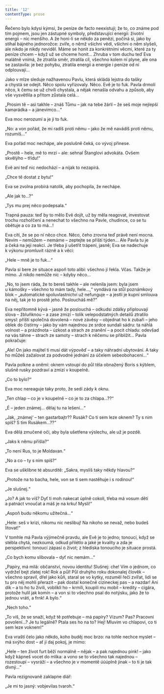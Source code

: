 ```yaml
---
title: '12'
contentType: prose
---
```


  

Řečeno bylo kdysi kýmsi, že peníze de facto neexistují; že to, co známe pod tím pojmem, jsou jen zástupné symboly, představující energii: životní energii – nic menšího. A že honí-li se někdo za penězi, počíná si, jako by stíhal bájného jednorožce: zvíře, o němž všichni vědí, všichni o něm slyšeli, ale nikdo je nikdy neviděl. Máme se honit za konkrétními věcmi, které za ty peníze chcem – když už se chceme honit… Zhruba v tom duchu teď Eva malátně vnímá, že ztratila směr, ztratila cíl, všechno kolem ní plyne, ale ona se zastavila: je bez pohybu, ztratila energii a energie i peníze od ní odplouvají…

Jako v mlze sleduje nažhavenou Pavlu, která skládá lejstra do tašky a chystá se odejít. Něco spolu vyřizovaly. Něco. Evě je to fuk. Pavla drmolí něco, k čemu se už chvíli chystala, a nějak nenašla odvahu a způsob, aby vše vysvětlila a přitom zůstala celá…

„Prosim tě – asi takhle – znáš Tůmu – jak na tebe žárlí – že seš moje nejlepší kamarádka – a jánevimco…“

Eva moc nerozumí a je jí to fuk.

„No: a von pořád, že mi radíš proti němu – jako že mě navádíš proti němu, rozumíš…“

Eva pořád moc nechápe, ale poslušně čeká, co vývoj přinese.

„Prostě – hele, mě to mrzí – ale: sehnal Štanglovi advokáta. Ovšem skvělýho – třídu!“

Evě ani teď nic nedochází – a nijak to nezapírá.

„Chce tě dostat z bytu!“

Eva se zvolna probírá natolik, aby pochopila, že nechápe.

„Ale jak to…?“

„Tys mu prej něco podepsala.“

Trapná pauza: teď by to mělo Evě dojít, už by měla reagovat, investovat trochu rozhořčení a nenechat to všechno na Pavle, chudince, co se tu obětuje a co za to má…!

Eva cítí, že se po ní něco chce. Něco, čeho zrovna teď právě není mocna. Nevím – nemůžem – nemáme – zeptejte se příští týden… Ale Pavla tu je a čeká na její reakci. Je třeba ji ušetřit trápení, jasně; Eva se nadechuje k výkonu promluvit rázně a k věci:

„Hele – mně je to fuk…“

Pavla si bere ze situace aspoň toto alibi: všechno jí řekla. Včas. Takže je mimo. Jí nikdo nemůže nic – kdyby něco…

„No, to jsem ráda, že to bereš takhle – ale nelenila jsem: byla jsem u kámošky – všechno to mám tady, hele…,“ vyndává na stůl poznámkový blok – „automatické spoluvlastnictví už nefunguje – a jestli je kupní smlouva na něj, tak je to prostě jeho. Posloucháš mě?“

Eva nepřítomně kývá – jasně že poslouchá – odkudsi zdálky připlouvají slova – žbluňknou – a zase zmizí – tolik velepodstatných detailů ztratilo smysl: příští společná dovolená – nové závěsy – objednat ho k zubaři – jeho oblek do čistírny – jako by vám najednou ze srdce sundali sádru: ta náhlá volnost – a prázdnota – úzkost a strach ze zranění – a pocit chladu: odevšad na vás táhne – strach ze samoty – strach k něčemu se přiblížit… Pavla pokračuje:

„Ale! On jako majitel ti musí dát výpověď – a taky náhradní ubytování. A taky ho můžeš zažalovat za podvodné jednání za účelem sebeobohacení…“

Pavla polkne a oněmí: oknem vstoupí do půl těla obnažený Boris s kýblem, slušně rusky pozdraví a zmizí v koupelně.

„Co to bylo?“

Eva moc nereaguje taky proto, že sedí zády k oknu.

„Ten chlap – co je v koupelně – co je to za chlapa…??“

„É – jeden známej… dělaj tu na lešení…“

„Jak, ‚známej‘ – ten gastarbajtr?? Rusák? Co ti sem leze oknem? Ty s nim spíš? S tim Rusákem…??“

Eva dělá zmučené oči, aby byla ušetřena výslechu, ale už je pozdě.

„Jaks k němu přišla?“

„To není Rus, to je Moldavan.“

„No a co – ty s nim spíš?“

Eva se ušklíbne té absurditě: „Sakra, myslíš taky někdy hlavou?“

„Protože na to bacha, hele, von se ti sem nastěhuje i s rodinou!“

„Je slušnej.“

„Jo? A jak to víš? Dyť ti moh nakecat úplně cokoli, třeba má vosum dětí a patnáct vnoučat a máš je na krku! Mysli!“

„Aspoň budu někomu užitečná…“

„Hele: seš v krizi, nikomu nic neslibuj! Na nikoho se nevaž, nebo budeš litovat!“

V tomhle má Pavla výjimečně pravdu, ale Evě je to jedno; tonoucí, když se stébla chytá, nezkoumá, odkud přilétlo a jaké je kvality a zda je perspektivní: tonoucí zápasí o život; z hlediska tonoucího je situace prostá.

„Co bych komu slibovala – dyť nic nemám…“

„Papíry, má milá: občanství, novou identitu! Slušnej: che! Vím o jednom, co vydržel bejt zlatej rok! Rok a půl! Půl druhýho roku dokonalej člověk – všechno spravil, dřel jako kůň, staral se vo kytky, rozuměl řeči zvířat, lidi se tu pro něj mohli přerazit – pak dostal konečně cizineckej pas – a nazdar! Ani dík – a to ho tu živili, voblíkli ho – krmili, koupili mu mobil – kredity – cigára, protože hulil jak komín – a von si to všechno psal do notýsku, jako že to jednou vrátí, a frnk! A bylo.“

„Nech toho.“

„To víš, že se snaží, když tě potřebuje – má papíry? Vízum? Pas? Pracovní povolení…? Je tu legálně? Ptala ses ho na to? Hej! Mluvim vo chlapovi, co ti sem leze voknem!“

Eva vraští čelo jako někdo, koho buděj moc brzo: na tohle nechce myslet – má svýho dost – ať jí daj pokoj, je mimo:

„Hele – ten život furt běží normálně – nějak – a pak najednou pink! – jako když kápneš vocet do mlíka: a vono se to všechno tak najednou – rozestoupí – vysráží – a všechno je v momentě úúúplně jinak – to ti je tak divný…“

Pavla rezignovaně zaklapne diář:

„Je mi to jasný: vobjevilas tvaroh.“
